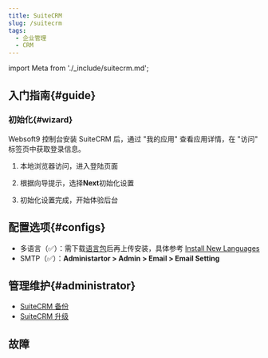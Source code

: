 ```yaml
---
title: SuiteCRM
slug: /suitecrm
tags:
  - 企业管理
  - CRM
---
```


import Meta from './_include/suitecrm.md';

<Meta name="meta" />

## 入门指南{#guide}

### 初始化{#wizard}

Websoft9 控制台安装 SuiteCRM 后，通过 "我的应用" 查看应用详情，在 "访问" 标签页中获取登录信息。  

1. 本地浏览器访问，进入登陆页面

2. 根据向导提示，选择**Next**初始化设置

3. 初始化设置完成，开始体验后台

## 配置选项{#configs}

- 多语言（✅）：需下载[语言包](https://crowdin.com/project/suitecrmtranslations/zh-CN)后再上传安装，具体参考 [Install New Languages](https://docs.suitecrm.com/admin/installation-guide/languages/install-a-new-language/)
- SMTP（✅）：**Administartor > Admin > Email > Email Setting**

## 管理维护{#administrator}

- [SuiteCRM 备份](https://docs.suitecrm.com/developer/best-practices/#_backup)
- [SuiteCRM 升级](https://docs.suitecrm.com/admin/installation-guide/upgrading/)

## 故障
